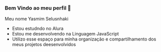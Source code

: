 ### Bem Vindo ao meu perfil 🍏

Meu nome Yasmim Selusnhaki 
- Estou estudndo no Alura
- Estou me desenvolvendo na Linguagem JavaScript
- Utilizo esse espaço para minha organização e compartilhamento dos meus projetos deesenvolvidos
  
